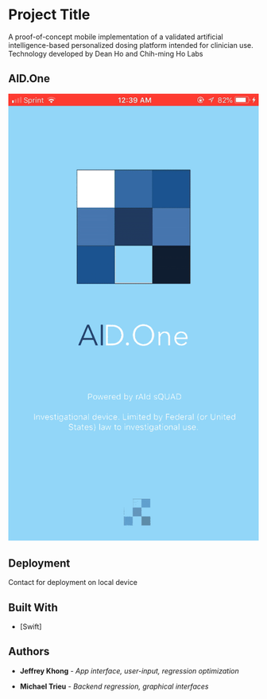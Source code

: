 # Project Title

A proof-of-concept mobile implementation of a validated artificial intelligence-based personalized dosing platform intended for clinician use. Technology developed by Dean Ho and Chih-ming Ho Labs

## AID.One

![](AIDOne.gif)

## Deployment

Contact for deployment on local device

## Built With

* [Swift]

## Authors

* **Jeffrey Khong** - *App interface, user-input, regression optimization*

* **Michael Trieu** - *Backend regression, graphical interfaces*

